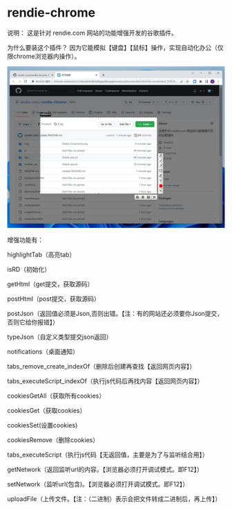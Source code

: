 # rendie-chrome
说明：
这是针对 rendie.com 网站的功能增强开发的谷歌插件。

为什么要装这个插件？
因为它能模拟【键盘】【鼠标】操作，实现自动化办公（仅限chrome浏览器内操作）。

![](https://raw.githubusercontent.com/rendie-com/rendie-chrome/main/img/Screenshot.jpg)

增强功能有：

highlightTab（高亮tab）

isRD（初始化）

getHtml（get提交，获取源码）

postHtml（post提交，获取源码）

postJson（返回值必须是Json,否则出错。【注：有的网站还必须要你Json提交，否则它给你报错】）

typeJson（自定义类型提交json返回）

notifications（桌面通知）

tabs_remove_create_indexOf（删除后创建再查找【返回网页内容】）

tabs_executeScript_indexOf（执行js代码后再找内容【返回网页内容】）

cookiesGetAll（获取所有cookies）

cookiesGet（获取cookies）

cookiesSet(设置cookies)

cookiesRemove（删除cookies）

tabs_executeScript（执行js代码【无返回值，主要是为了与监听结合用】）

getNetwork（返回监听url的内容。【浏览器必须打开调试模式。即F12】）

setNetwork（监听url(包含)。【浏览器必须打开调试模式。即F12】）

uploadFile（上传文件。【注：（二进制）表示会把文件转成二进制后，再上传】）

